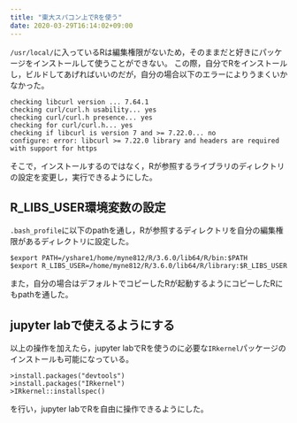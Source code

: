 ```yaml
---
title: "東大スパコン上でRを使う"
date: 2020-03-29T16:14:02+09:00
---
```


`/usr/local/`に入っているRは編集権限がないため，そのままだと好きにパッケージをインストールして使うことができない。
この際，自分でRをインストールし，ビルドしてあげればいいのだが，自分の場合以下のエラーによりうまくいかなかった。

```
checking libcurl version ... 7.64.1
checking curl/curl.h usability... yes
checking curl/curl.h presence... yes
checking for curl/curl.h... yes
checking if libcurl is version 7 and >= 7.22.0... no
configure: error: libcurl >= 7.22.0 library and headers are required with support for https
```

そこで，インストールするのではなく，Rが参照するライブラリのディレクトリの設定を変更し，実行できるようにした。

## R_LIBS_USER環境変数の設定
`.bash_profile`に以下のpathを通し，Rが参照するディレクトリを自分の編集権限があるディレクトリに設定した。
```
$export PATH=/yshare1/home/myne812/R/3.6.0/lib64/R/bin:$PATH
$export R_LIBS_USER=/home/myne812/R/3.6.0/lib64/R/library:$R_LIBS_USER
```
また，自分の場合はデフォルトでコピーしたRが起動するようにコピーしたRにもpathを通した。

## jupyter labで使えるようにする　
以上の操作を加えたら，jupyter labでRを使うのに必要な`IRkernel`パッケージのインストールも可能になっている。
```
>install.packages("devtools")
>install.packages("IRkernel")
>IRkernel::installspec()
```
を行い，jupyter labでRを自由に操作できるようにした。

